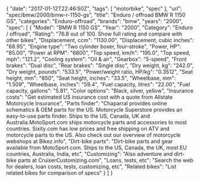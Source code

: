 {
    "date": "2017-01-12T22:46:50Z",
    "tags": [
        "motorbike",
        "spec"
    ],
    "url": "spec\/bmw\/2000\/bmw-r-1150-gs",
    "title": "Enduro \/ offroad BMW R 1150 GS",
    "categories": "Enduro-offroad",
    "brands": "bmw",
    "years": "2000",
    "spec": [
        {
            "Model": "BMW R 1150 GS",
            "Year": "2000",
            "Category": "Enduro \/ offroad",
            "Rating": "76.8 out of 100. Show full rating and compare with other bikes",
            "Displacement, ccm": "1130.00",
            "Displacement, cubic inches": "68.95",
            "Engine type": "Two cylinder boxer, four-stroke",
            "Power, HP": "85.00",
            "Power at RPM": "6800",
            "Top speed, km\/h": "195.0",
            "Top speed, mph": "121.2",
            "Cooling system": "Oil & air",
            "Gearbox": "5-speed",
            "Front brakes": "Dual disc",
            "Rear brakes": "Single disc",
            "Dry weight, kg": "242.0",
            "Dry weight, pounds": "533.5",
            "Power\/weight ratio, HP\/kg": "0.3512",
            "Seat height, mm": "850",
            "Seat height, inches": "33.5",
            "Wheelbase, mm": "1.509",
            "Wheelbase, inches": "59.4",
            "Fuel capacity, litres": "22.00",
            "Fuel capacity, gallons": "5.81",
            "Color options": "Black, silver, yellow",
            "Insurance costs": "Get estimated US insurance cost with a quote from Allstate Motorcycle Insurance",
            "Parts finder": "Chaparral provides online schematics & OEM parts for the US.   Motorcycle Superstore provides an easy-to-use parts finder. Ships to the US, Canada, UK and Australia.MotoSport.com ships motorcycle parts and accessories to most countries.    Sixity.com has low prices and free shipping on ATV and motorcycle parts to the US. Also check out our overview of motorcycle webshops at Bikez.info",
            "Dirt-bike parts": "Dirt-bike parts and gear available from MotoSport.com. Ships to the US, Canada, the UK, most EU countries, Australia, India, etc",
            "Customizing": "Also adventure and dirt-bike parts at CruiserCustomizing.com",
            "Loans, tests, etc": "Search the web for dealers, loan costs, tests, customizing, etc",
            "Related bikes": "List related bikes for comparison of specs"
        }
    ]
}